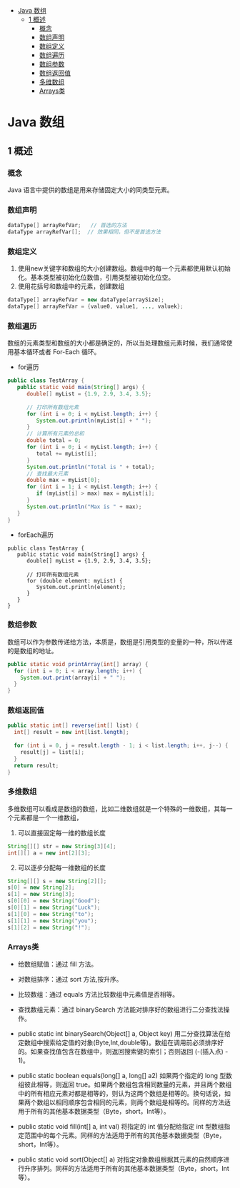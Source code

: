 - [Java 数组](#java-数组)
  - [1 概述](#1-概述)
    - [概念](#概念)
    - [数组声明](#数组声明)
    - [数组定义](#数组定义)
    - [数组遍历](#数组遍历)
    - [数组参数](#数组参数)
    - [数组返回值](#数组返回值)
    - [多维数组](#多维数组)
    - [Arrays类](#arrays类)
# Java 数组
## 1 概述

### 概念

Java 语言中提供的数组是用来存储固定大小的同类型元素。

### 数组声明
```java
dataType[] arrayRefVar;   // 首选的方法
dataType arrayRefVar[];  // 效果相同，但不是首选方法
```

### 数组定义
1. 使用new关键字和数组的大小创建数组。数组中的每一个元素都使用默认初始化。基本类型被初始化位数值，引用类型被初始化位空。
2. 使用花括号和数组中的元素，创建数组
```java
dataType[] arrayRefVar = new dataType[arraySize];
dataType[] arrayRefVar = {value0, value1, ..., valuek};
```


### 数组遍历

数组的元素类型和数组的大小都是确定的，所以当处理数组元素时候，我们通常使用基本循环或者 For-Each 循环。
* for遍历
```java
public class TestArray {
   public static void main(String[] args) {
      double[] myList = {1.9, 2.9, 3.4, 3.5};
 
      // 打印所有数组元素
      for (int i = 0; i < myList.length; i++) {
         System.out.println(myList[i] + " ");
      }
      // 计算所有元素的总和
      double total = 0;
      for (int i = 0; i < myList.length; i++) {
         total += myList[i];
      }
      System.out.println("Total is " + total);
      // 查找最大元素
      double max = myList[0];
      for (int i = 1; i < myList.length; i++) {
         if (myList[i] > max) max = myList[i];
      }
      System.out.println("Max is " + max);
   }
}
```

* forEach遍历
```
public class TestArray {
   public static void main(String[] args) {
      double[] myList = {1.9, 2.9, 3.4, 3.5};
 
      // 打印所有数组元素
      for (double element: myList) {
         System.out.println(element);
      }
   }
}
```

### 数组参数

数组可以作为参数传递给方法，本质是，数组是引用类型的变量的一种，所以传递的是数组的地址。
```java
public static void printArray(int[] array) {
  for (int i = 0; i < array.length; i++) {
    System.out.print(array[i] + " ");
  }
}
```

### 数组返回值

```java
public static int[] reverse(int[] list) {
  int[] result = new int[list.length];
 
  for (int i = 0, j = result.length - 1; i < list.length; i++, j--) {
    result[j] = list[i];
  }
  return result;
}
```

### 多维数组
多维数组可以看成是数组的数组，比如二维数组就是一个特殊的一维数组，其每一个元素都是一个一维数组，

1. 可以直接固定每一维的数组长度
```java
String[][] str = new String[3][4];
int[][] a = new int[2][3];
```

2. 可以逐步分配每一维数组的长度

```java
String[][] s = new String[2][];
s[0] = new String[2];
s[1] = new String[3];
s[0][0] = new String("Good");
s[0][1] = new String("Luck");
s[1][0] = new String("to");
s[1][1] = new String("you");
s[1][2] = new String("!");
```


### Arrays类

* 给数组赋值：通过 fill 方法。
* 对数组排序：通过 sort 方法,按升序。
* 比较数组：通过 equals 方法比较数组中元素值是否相等。
* 查找数组元素：通过 binarySearch 方法能对排序好的数组进行二分查找法操作。


* public static int binarySearch(Object[] a, Object key)
用二分查找算法在给定数组中搜索给定值的对象(Byte,Int,double等)。数组在调用前必须排序好的。如果查找值包含在数组中，则返回搜索键的索引；否则返回 (-(插入点) - 1)。
* public static boolean equals(long[] a, long[] a2)
如果两个指定的 long 型数组彼此相等，则返回 true。如果两个数组包含相同数量的元素，并且两个数组中的所有相应元素对都是相等的，则认为这两个数组是相等的。换句话说，如果两个数组以相同顺序包含相同的元素，则两个数组是相等的。同样的方法适用于所有的其他基本数据类型（Byte，short，Int等）。
* public static void fill(int[] a, int val)
将指定的 int 值分配给指定 int 型数组指定范围中的每个元素。同样的方法适用于所有的其他基本数据类型（Byte，short，Int等）。
* public static void sort(Object[] a)
对指定对象数组根据其元素的自然顺序进行升序排列。同样的方法适用于所有的其他基本数据类型（Byte，short，Int等）。